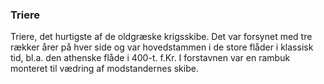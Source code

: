 ### Triere


Triere, det hurtigste af de oldgræske krigsskibe. Det var forsynet med tre rækker årer på hver side og var hovedstammen i de store flåder i klassisk tid, bl.a. den athenske flåde i 400-t. f.Kr. I forstavnen var en rambuk monteret til vædring af modstandernes skibe.